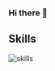 ### Hi there 👋

## Skills
![skills](https://github.com/divasharma3/divasharma3/assets/99474387/81d689fa-caed-4115-8b96-2671bd4c6b12)

<!--
**divasharma3/divasharma3** is a ✨ _special_ ✨ repository because its `README.md` (this file) appears on your GitHub profile.

Here are some ideas to get you started:

- 🔭 I’m currently working on ...
- 🌱 I’m currently learning ...
- 👯 I’m looking to collaborate on ...
- 🤔 I’m looking for help with ...
- 💬 Ask me about ...
- 📫 How to reach me: ...
- 😄 Pronouns: ...
- ⚡ Fun fact: ...
-->
